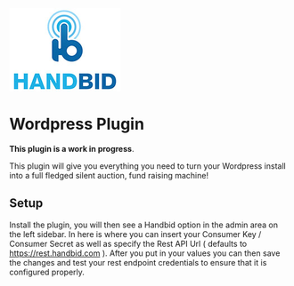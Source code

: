 ![alt tag](https://raw.githubusercontent.com/Handbid/Handbid-WordPress/master/docs/images/logo.jpg "Handbid")

Wordpress Plugin
==

**This plugin is a work in progress**.

This plugin will give you everything you need to turn your Wordpress install into a full fledged silent auction, fund raising machine!


## Setup
Install the plugin, you will then see a Handbid option in the admin area on the left sidebar. In here is where you can insert your Consumer Key / Consumer Secret
as well as specify the Rest API Url ( defaults to https://rest.handbid.com ). After you put in your values you can then save the changes and test your rest endpoint credentials to ensure that it is configured properly.
